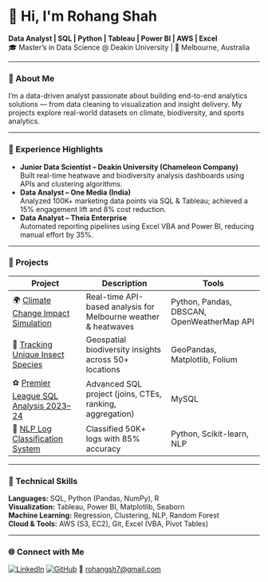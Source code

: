 # 👋 Hi, I'm Rohang Shah  
**Data Analyst | SQL | Python | Tableau | Power BI | AWS | Excel**  
🎓 Master’s in Data Science @ Deakin University | 📍 Melbourne, Australia  

---

### 🧠 About Me
I’m a data-driven analyst passionate about building end-to-end analytics solutions — from data cleaning to visualization and insight delivery. My projects explore real-world datasets on climate, biodiversity, and sports analytics.

---

### 💼 Experience Highlights
- **Junior Data Scientist – Deakin University (Chameleon Company)**  
  Built real-time heatwave and biodiversity analysis dashboards using APIs and clustering algorithms.
- **Data Analyst – One Media (India)**  
  Analyzed 100K+ marketing data points via SQL & Tableau; achieved a 15% engagement lift and 8% cost reduction.
- **Data Analyst – Theia Enterprise**  
  Automated reporting pipelines using Excel VBA and Power BI, reducing manual effort by 35%.

---

### 🧪 Projects
| Project | Description | Tools |
|----------|--------------|-------|
| 🌍 [Climate Change Impact Simulation](#) | Real-time API-based analysis for Melbourne weather & heatwaves | Python, Pandas, DBSCAN, OpenWeatherMap API |
| 🐜 [Tracking Unique Insect Species](#) | Geospatial biodiversity insights across 50+ locations | GeoPandas, Matplotlib, Folium |
| ⚽ [Premier League SQL Analysis 2023–24](#) | Advanced SQL project (joins, CTEs, ranking, aggregation) | MySQL |
| 🧠 [NLP Log Classification System](#) | Classified 50K+ logs with 85% accuracy | Python, Scikit-learn, NLP |

---

### 🧰 Technical Skills
**Languages:** SQL, Python (Pandas, NumPy), R  
**Visualization:** Tableau, Power BI, Matplotlib, Seaborn  
**Machine Learning:** Regression, Clustering, NLP, Random Forest  
**Cloud & Tools:** AWS (S3, EC2), Git, Excel (VBA, Pivot Tables)

---

### 🌐 Connect with Me
[![LinkedIn](https://img.shields.io/badge/LinkedIn-0A66C2?style=for-the-badge&logo=linkedin&logoColor=white)](https://www.linkedin.com/in/rohang-shah-07283b171/)
[![GitHub](https://img.shields.io/badge/GitHub-000000?style=for-the-badge&logo=github&logoColor=white)](https://github.com/rohang-7)
📧 rohangsh7@gmail.com  
